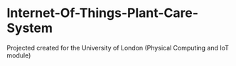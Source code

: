 # Internet-Of-Things-Plant-Care-System
Projected created for the University of London (Physical Computing and IoT module)
